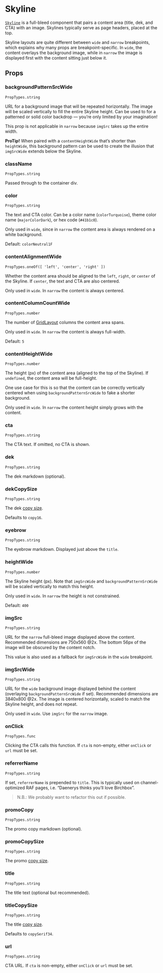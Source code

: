 # Skyline

[`Skyline`](/src/components/Skyline/index.js) is a full-bleed component that pairs a content area (title, dek, and CTA) with an image. Skylines typically serve as page headers, placed at the top.

Skyline layouts are quite different between `wide` and `narrow` breakpoints, which explains why many props are breakpoint-specific. In `wide`, the content overlays the background image, while in `narrow` the image is displayed first with the content sitting just below it.

## Props

### backgroundPatternSrcWide
```
PropTypes.string
```
URL for a background image that will be repeated horizontally. The image will be scaled vertically to fill the entire Skyline height. Can be used to for a patterned or solid color backdrop — you’re only limited by your imagination!

This prop is not applicable in `narrow` because `imgSrc` takes up the entire width.

**ProTip!** When paired with a `contentHeightWide` that’s shorter than `heightWide`, this background pattern can be used to create the illusion that `imgSrcWide` extends below the Skyline.

### className
```
PropTypes.string
```
Passed through to the container div.

### color
```
PropTypes.string
```
The text and CTA color. Can be a color name (`colorTurquoise`), theme color name (`majorColorDark`), or hex code (`#41b1c0`).

Only used in `wide`, since in `narrow` the content area is always rendered on a white background.

Default: `colorNeutral1F`

### contentAlignmentWide
```
PropTypes.oneOf([ 'left', 'center', 'right' ])
```
Whether the content area should be aligned to the `left`, `right`, or `center` of the Skyline. If `center`, the text and CTA are also centered.

Only used in `wide`. In `narrow` the content is always centered.

### contentColumnCountWide
```
PropTypes.number
```
The number of [GridLayout](/components/GridLayout.md) columns the content area spans.

Only used in `wide`. In `narrow` the content is always full-width.

Default: `5`

### contentHeightWide
```
PropTypes.number
```
The height (px) of the content area (aligned to the top of the Skyline). If `undefined`, the content area will be full-height.

One use case for this is so that the content can be correctly vertically centered when using `backgroundPatternSrcWide` to fake a shorter background.

Only used in `wide`. In `narrow` the content height simply grows with the content.

### cta
```
PropTypes.string
```
The CTA text. If omitted, no CTA is shown.

### dek
```
PropTypes.string
```
The dek markdown (optional).

### dekCopySize
```
PropTypes.string
```
The dek [copy size](/src/styleds/copySizes.js).

Defaults to `copy16`.

### eyebrow
```
PropTypes.string
```
The eyebrow markdown. Displayed just above the `title`.

### heightWide
```
PropTypes.number
```
The Skyline height (px). Note that `imgSrcWide` and `backgroundPatternSrcWide` will be scaled vertically to match this height.

Only used in `wide`. In `narrow` the height is not constrained.

Default: `400`

### imgSrc
```
PropTypes.string
```
URL for the `narrow` full-bleed image displayed above the content. Recommended dimensions are 750x560 @2x. The bottom 56px of the image will be obscured by the content notch.

This value is also used as a fallback for `imgSrcWide` in the `wide` breakpoint.

### imgSrcWide
```
PropTypes.string
```
URL for the `wide` background image displayed behind the content (overlaying  `backgroundPatternSrcWide` if set). Recommended dimensions are 3840x800 @2x. The image is centered horizontally, scaled to match the Skyline height, and does not repeat.

Only used in `wide`. Use `imgSrc` for the `narrow` image.

### onClick
```
PropTypes.func
```
Clicking the CTA calls this function. If `cta` is non-empty, either `onClick` or `url` must be set.

### referrerName
```
PropTypes.string
```
If set, `referrerName` is prepended to `title`. This is typically used on channel-optimized RAF pages, i.e. “Daenerys thinks you’ll love Birchbox”.

> N.B.: We probably want to refactor this out if possible.

### promoCopy
```
PropTypes.string
```
The promo copy markdown (optional).

### promoCopySize
```
PropTypes.string
```
The promo [copy size](/src/styleds/copySizes.js).

### title
```
PropTypes.string
```
The title text (optional but recommended).

### titleCopySize
```
PropTypes.string
```
The title [copy size](/src/styleds/copySizes.js).

Defaults to `copySerif34`.

### url
```
PropTypes.string
```
CTA URL. If `cta` is non-empty, either `onClick` or `url` must be set.

